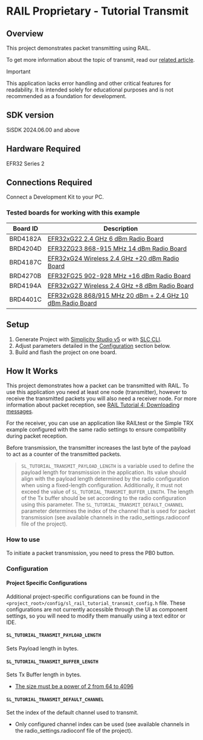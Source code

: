 # RAIL Proprietary - Tutorial Transmit #

## Overview ##

This project demonstrates packet transmitting using RAIL.

To get more information about the topic of transmit, read our [related
article](https://community.silabs.com/s/article/rail-tutorial-2-studio5-transmitting-a-packet?language=en_US).

> [!IMPORTANT]  
> This application lacks error handling and other critical features for
> readability. It is intended solely for educational purposes and is not
> recommended as a foundation for development.

## SDK version ##

SiSDK 2024.06.00 and above

## Hardware Required ##

EFR32 Series 2

## Connections Required ##

Connect a Development Kit to your PC.

### Tested boards for working with this example ###

| Board ID | Description  |
| ---------------------- | ------ |
| BRD4182A | [EFR32xG22 2.4 GHz 6 dBm Radio Board](https://www.silabs.com/development-tools/wireless/slwrb4182a-efr32xg22-wireless-gecko-radio-board?tab=overview) |
| BRD4204D | [EFR32ZG23 868-915 MHz 14 dBm Radio Board](https://www.silabs.com/development-tools/wireless/xg23-rb4204d-efr32xg23-868-915-mhz-14-dbm-radio-board?tab=overview)|
| BRD4187C | [EFR32xG24 Wireless 2.4 GHz +20 dBm Radio Board](https://www.silabs.com/development-tools/wireless/xg24-rb4187c-efr32xg24-wireless-gecko-radio-board?tab=overview)|
| BRD4270B | [EFR32FG25 902-928 MHz +16 dBm Radio Board](https://www.silabs.com/development-tools/wireless/proprietary/fg25-rb4270b-efr32fg25-radio-board?tab=overview) |
| BRD4194A | [EFR32xG27 Wireless 2.4 GHz +8 dBm Radio Board](https://www.silabs.com/development-tools/wireless/xg27-rb4194a-efr32xg27-8-dbm-wireless-radio-board?tab=overview) |
| BRD4401C | [EFR32xG28 868/915 MHz 20 dBm + 2.4 GHz 10 dBm Radio Board](https://www.silabs.com/development-tools/wireless/xg28-rb4401c-efr32xg28-2-4-ghz-ble-and-20-dbm-radio-board?tab=overview) |

## Setup ##

1. Generate Project with [Simplicity Studio
   v5](https://docs.silabs.com/simplicity-studio-5-users-guide/latest/ss-5-users-guide-about-the-launcher/welcome-and-device-tabs#example-projects-demos-tab)
   or with [SLC
   CLI](https://docs.silabs.com/simplicity-studio-5-users-guide/latest/ss-5-users-guide-tools-slc-cli/).
2. Adjust parameters detailed in the [Configuration](#configuration) section
   below.
3. Build and flash the project on one board.

## How It Works ##

This project demonstrates how a packet can be transmitted with RAIL. To use this
application you need at least one node (transmitter), however to receive the
transmitted packets you will also need a receiver node. For more information
about packet reception, see [RAIL Tutorial 4: Downloading
messages](https://community.silabs.com/s/article/rail-tutorial-4-studio5-combining-transmit-and-receive?language=en_US).

For the receiver, you can use an application like RAILtest or the Simple TRX
example configured with the same radio settings to ensure compatibility during
packet reception.

Before transmission, the transmitter increases the last byte of the payload to
act as a counter of the transmitted packets.

> `SL_TUTORIAL_TRANSMIT_PAYLOAD_LENGTH` is a variable used to define the payload
> length for transmission in the application. Its value should align with the
> payload length determined by the radio configuration when using a fixed-length
> configuration. Additionally, it must not exceed the value of
> `SL_TUTORIAL_TRANSMIT_BUFFER_LENGTH`. The length of the Tx buffer should be
> set according to the radio configuration using this parameter. The
> `SL_TUTORIAL_TRANSMIT_DEFAULT_CHANNEL` parameter determines the index of the
> channel that is used for packet transmission (see available channels in the
> radio_settings.radioconf file of the project).

### How to use ###

To initiate a packet transmission, you need to press the PB0 button.

### Configuration ###

#### Project Specific Configurations ####

Additional project-specific configurations can be found in the
`<project_root>/config/sl_rail_tutorial_transmit_config.h` file. These
configurations are not currently accessible through the UI as component
settings, so you will need to modify them manually using a text editor or IDE.

#### `SL_TUTORIAL_TRANSMIT_PAYLOAD_LENGTH` ####

Sets Payload length in bytes.

#### `SL_TUTORIAL_TRANSMIT_BUFFER_LENGTH` ####

Sets Tx Buffer length in bytes.

- [The size must be a power of 2 from 64 to
  4096](https://docs.silabs.com/rail/latest/rail-api/efr32-main#receive-and-transmit-fifo-buffers)

#### `SL_TUTORIAL_TRANSMIT_DEFAULT_CHANNEL` ####

Set the index of the default channel used to transmit.

- Only configured channel index can be used (see available channels in the
  radio_settings.radioconf file of the project).

